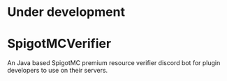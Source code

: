 # Under development

# SpigotMCVerifier
An Java based SpigotMC premium resource verifier discord bot for plugin developers to use on their servers.
